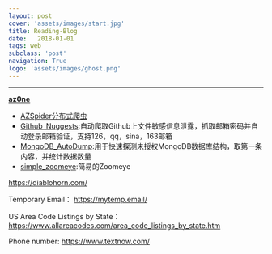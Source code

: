 ```yaml
---
layout: post
cover: 'assets/images/start.jpg'
title: Reading-Blog
date:   2018-01-01
tags: web
subclass: 'post'
navigation: True
logo: 'assets/images/ghost.png'
---
```


---

[**az0ne**](http://az0ne.lofter.com/)

- [AZSpider分布式爬虫](https://github.com/az0ne/AZSpider)
- [Github_Nuggests](https://github.com/az0ne/Github_Nuggests):自动爬取Github上文件敏感信息泄露，抓取邮箱密码并自动登录邮箱验证，支持126，qq，sina，163邮箱 
- [MongoDB_AutoDump](https://github.com/az0ne/MongoDB_AutoDump):用于快速探测未授权MongoDB数据库结构，取第一条内容，并统计数据数量
- [simple_zoomeye](https://github.com/az0ne/simple_zoomeye):简易的Zoomeye

https://diablohorn.com/

Temporary Email：
https://mytemp.email/

US Area Code Listings by State：
https://www.allareacodes.com/area_code_listings_by_state.htm

Phone number:
https://www.textnow.com/
